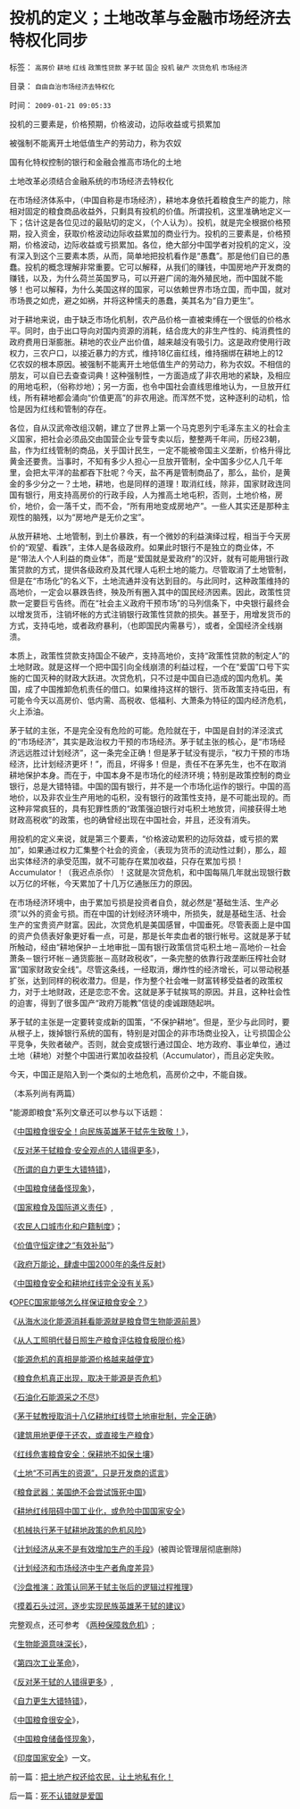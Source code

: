 # 投机的定义；土地改革与金融市场经济去特权化同步

标签： `高房价` `耕地` `红线` `政策性贷款` `茅于轼` `国企` `投机` `破产` `次贷危机` `市场经济` 

目录： `自由自治市场经济去特权化`

时间： `2009-01-21 09:05:33`

投机的三要素是，价格预期，价格波动，边际收益或亏损累加

被强制不能离开土地低值生产的劳动力，称为农奴

国有化特权控制的银行和金融会推高市场化的土地

土地改革必须结合金融系统的市场经济去特权化

在市场经济体系中，（中国自称是市场经济），耕地本身依托着粮食生产的能力，除相对固定的粮食商品收益外，只剩具有投机的价值。所谓投机，这里准确地定义一下；估计这是各位见过的最贴切的定义，（个人认为）。投机，就是完全根据价格预期，投入资金，获取价格波动边际收益累加的商业行为。投机的三要素是，价格预期，价格波动，边际收益或亏损累加。各位，绝大部分中国学者对投机的定义，没有深入到这个三要素本质，从而，简单地把投机看作是“愚蠢”。那是他们自已的愚蠢。投机的概念理解非常重要。它可以解释，从我们的赚钱，中国房地产开发商的赚钱，以及，为什么荷兰英国罗马，可以开避广阔的海外殖民地，而中国就不能够！也可以解释，为什么美国这样的国家，可以依赖世界市场立国，而中国，就对市场畏之如虎，避之如祸，并将这种懦夫的愚蠢，美其名为“自力更生”。

对于耕地来说，由于缺乏市场化机制，农产品价格一直被束缚在一个很低的价格水平。同时，由于出口导向对国内资源的消耗，结合庞大的非生产性的、纯消费性的政府费用日渐膨胀。耕地的农业产出价值，越来越没有吸引力。这是政府使用行政权力，三农户口，以接近暴力的方式，维持18亿亩红线，维持捆绑在耕地上的12亿农奴的根本原因。被强制不能离开土地低值生产的劳动力，称为农奴。不相信的朋友，可以自已去查查词典！这种强制性，一方面造成了非农用地的紧缺，及相应的用地屯积，（俗称炒地）；另一方面，也令中国社会直线思维地认为，一旦放开红线，所有耕地都会涌向“价值更高”的非农用途。而浑然不觉，这种逐利的动机，恰恰是因为红线和管制的存在。

各位，自从汉武帝改组汉朝，建立了世界上第一个马克恩列宁毛泽东主义的社会主义国家，把社会必须品交由国营企业专营专卖以后，整整两千年间，历经23朝，盐，作为红线管制的商品，关乎国计民生，一定不能被帝国主义垄断，价格升得比黄金还要贵。当事时，不知有多少人担心一旦放开管制，全中国多少亿人几千年里，会把太平洋的盐都吞下肚呢？今天，盐不再是管制商品了，那么，盐价，是黄金的多少分之一？土地，耕地，也是同样的道理！取消红线，除非，国家财政连同国有银行，用支持高房价的行政手段，人为推高土地屯积，否则，土地价格，房价，地价，会一落千丈，而不会，“所有用地变成房地产”。一些人其实还是那种主观性的脑残，以为“房地产是无价之宝”。

从放开耕地、土地管制，到土价暴跌，有一个微妙的利益演绎过程，相当于今天房价的“观望、看跌”，主体人是各级政府。如果此时银行不是独立的商业体，不是“带法人个人利益的商业体”，而是“爱国就是爱政府”的汉奸，就有可能用银行政策贷款的方式，提供各级政府及其代理人屯积土地的能力。尽管取消了土地管制，但是在“市场化”的名义下，土地流通并没有达到目的。与此同时，这种政策维持的高地价，一定会以暴跌告终，殃及所有圈入其中的国民经济因素。因此，政策性贷款一定要巨亏告终。而在“社会主义政府干预市场”的马列信条下，中央银行最终会以增发货币，注销坏帐的方式注销银行政策性贷款的损失。甚至于，用增发货币的方式，支持屯地，或者政府暴利，（也即国民内需暴亏），或者，全国经济全线崩溃。

本质上，政策性贷款支持国企不破产，支持高地价，支持“政策性贷款的制定人”的土地财政。就是这样一个把中国引向全线崩溃的利益过程，一个在“爱国”口号下实施的亡国灭种的财政大跃进。次贷危机，只不过是中国自已造成的国内危机。美国，成了中国推卸危机责任的借口。如果维持这样的银行、货币政策支持屯田，有可能令今天以高房价、低内需、高税收、低福利、大萧条为特征的国内经济危机，火上添油。

茅于轼的主张，不是完全没有危险的可能。危险就在于，中国是自封的洋泾滨式的“市场经济”，其实是政治权力干预的市场经济。茅于轼主张的核心，是“市场经济远远胜过计划经济”，这一条完全正确！但是茅于轼没有提示，“权力干预的市场经济，比计划经济更坏！”，而且，坏得多！但是，责任不在茅先生，也不在取消耕地保护本身。而在于，中国本身不是市场化的经济环境；特别是政策控制的商业银行，总是大错特错。中国的国有银行，并不是一个市场化运作的银行。中国的高地价，以及非农业生产用地的屯积，没有银行的政策性支持，是不可能出现的。而这种非常疯狂的，具有犯罪性质的“政策强迫银行对屯积土地放贷，间接获得土地财政高税收”的政策，也的确曾经出现在中国社会，并且，还没有消失。

用投机的定义来说，就是第三个要素，“价格波动累积的边际效益，或亏损的累加”，如果通过权力汇集整个社会的资金，（表现为货币的流动性过剩），那么，超出实体经济的承受范围，就不可能存在累加收益，只存在累加亏损！Accumulator！（我迟点杀你）！这就是次贷危机，和中国每隔几年就出现银行数以万亿的坏帐，今天累加了十几万亿通胀压力的原因。

在市场经济环境中，由于累加亏损是投资者自负，就必然是“基础生活、生产必须”以外的资金亏损。而在中国的计划经济环境中，所损失，就是基础生活、社会生产的宝贵资产财富。因此，次贷危机是美国感冒，中国垂死。尽管表面上是中国的资产负债表好象更好看一点，可是，那是长年卖血者的银行帐号。这就是茅于轼所触动，经由“耕地保护－土地审批－国有银行政策信贷屯积土地－高地价－社会萧条－银行坏帐－通货膨胀－高财政税收”，一条完整的依靠行政垄断压榨社会财富“国家财政安全线”。尽管这条线，一经取消，爆炸性的经济增长，可以带动税基扩张，达到同样的税收潜力。但是，作为整个社会唯一财富转移受益者的政策权力，对于土地财政，还是恋恋不舍。这就是茅于轼挨骂的原因。并且，这种社会性的迫害，得到了很多国产“政府万能教”信徒的虔诚跟随起哄。

茅于轼的主张是一定要转变成新的国策，“不保护耕地”。但是，至少与此同时，要从根子上，拨掉银行系统的国有，特别是对国企的非市场商业投入，让亏损国企公平竞争，失败者破产。否则，就会变成银行通过国企、地方政府、事业单位，通过土地（耕地）对整个中国进行累加收益投机（Accumulator），而且必定失败。

今天，中国正是陷入到一个类似的土地危机，高房价之中，不能自拨。

（本系列尚有两篇）

"能源即粮食"系列文章还可以参与以下话题：

《[中国粮食很安全！向民族英雄茅于轼先生致敬！](../../../2009/1/3/中国粮食很安全！向民族英雄茅于轼先生致敬！.md)》，

《[反对茅于轼粮食·安全观点的人错得更多](../../../2008/12/26/反对茅于轼粮食流通安全观点的人错得更多.md)》，

《[所谓的自力更生大错特错](../../../2008/12/29/所谓的自力更生大错特错.md)》，

《[中国粮食储备怪现象](../../../2009/1/4/能源就是粮食之茅于轼理论解释了中国粮食怪现象.md)》，

《[国家粮食及国际道义责任](../../../2009/1/4/能源即粮食之国家粮食及国际道义责任.md)》,

《[农民人口城市化和户籍制度](../../../2009/1/5/农业人口城市化原动力和户籍制度必要性.md)》；

《[价值守恒定律之“有效补贴](../../../2009/1/6/社会保障之补需方暨“有效补贴定理”.md)”》

《[政府万能论，肆虐中国2000年的条件反射](../../../2009/1/7/威权万能论，肆虐中国2000年的条件反射.md)》

《[中国粮食安全和耕地红线完全没有关系](../../../2009/1/8/中国粮食安全与耕地红线毫无关系.md)》

《[OPEC国家能够怎么样保证粮食安全？](../../../2009/1/9/OPEC国家也是用耕地红线保证粮食安全吗？.md)》

《[从海水淡化能源消耗看能源就是粮食暨生物能源前景](../../../2009/1/10/从海水淡化能源消耗看能源就是粮食暨生物能源前景.md)》

《[从人工照明代替日照生产粮食评估粮食极限价格](../../../2009/1/11/能源代替日照直接转换为粮食的成本计算粮食极限价格.md)》

《[能源危机的真相是能源价格越来越便宜](../../../2009/1/12/能源危机的真相是能源将越来越便宜.md)》

《[粮食危机真正出现，取决于能源是否危机](../../../2009/1/13/粮食危机的成立取决于能源的危机是否真实.md)》

《[石油化石能源采之不尽](../../../2009/1/14/能源危机之化石能源采之不完.md)》

《[茅于轼教授取消十八亿耕地红线暨土地审批制，完全正确](../../../2009/1/16/市场经济去特权化就不会有粮食危机.md)》

《[建筑用地更便于还农，或直接生产粮食](../../../2009/1/16/建筑用地更易于还农，耕地根本无需保护.md)》

《[红线危害粮食安全：保耕地不如保土壤](../../../2009/1/17/红线危害中国粮食安全：保耕地不如保土壤.md)》

《[土地“不可再生的资源”，只是开发商的谎言](../../../2009/1/18/土地资源不可再生是开发商的谎言，粮食危机子虚乌有.md)》

《[粮食武器：美国绝不会尝试饿死中国](http://blog.sina.com.cn/s/blog_5563a64d0100bpjb.html)》

《[耕地红线阻碍中国工业化，或危险中国国家安全](../../../2009/1/20/把土地产权还给农民，让土地私有化！.md)》

《[机械执行茅于轼耕地政策的危机风险](../../../2009/1/21/投机的定义；土地改革与金融市场经济去特权化同步.md)》

《[计划经济从来不是有效增加生产的手段](http://blog.sina.com.cn/s/blog_5563a64d0100bqe9.html)》(被舆论管理层彻底删除)

《[计划经济和市场经济中生产者角度差异](../../../2009/1/22/计划经济和市场经济中的生产者角色差异.md)》

《[沙盘推演：政策认同茅于轼主张后的逻辑过程推理](../../../2009/1/22/沙盘推演：政策认同茅于轼主张后的逻辑过程推理.md)》

《[摸着石头过河，逐步实现民族英雄茅于轼的建议](../../../2009/1/23/市场经济去特权化,市场是最强大的天然的平准工具.md)》

完整观点，还可参考 《[两种保障救危机](../../../2008/11/21/两种保障救危机——中国经济发展的含义.md)》;

《[生物能源意味深长](../../../2008/12/5/土地就是能源，生物能源可能性意味深长.md)》，

《[第四次工业革命](../../../2008/12/8/第四次工业革命中国应与美国日本紧密结盟.md)》，

《[反对茅于轼的人错得更多](../../../2008/12/26/反对茅于轼粮食流通安全观点的人错得更多.md)》,

《[自力更生大错特错](../../../2008/12/29/所谓的自力更生大错特错.md)》，

《[中国粮食很安全](http://xn--fiqq2fqugbnfe0fg34coi3b/)》，

《[中国粮食储备怪现象](../../../2009/1/4/能源就是粮食之茅于轼理论解释了中国粮食怪现象.md)》，

《[印度国家安全](../../../2009/1/2/印度的国家安全和自力更生.md)》一文。



前一篇：[把土地产权还给农民，让土地私有化！](../../../2009/1/20/把土地产权还给农民，让土地私有化！.md)

后一篇：[死不认错就是爱国](../../../2009/1/21/死不认错就是爱国.md)